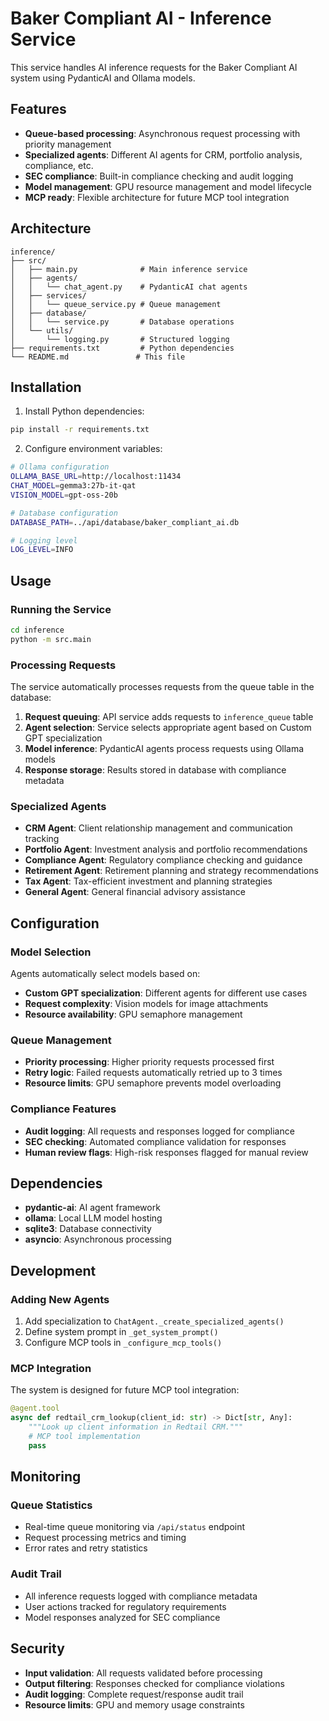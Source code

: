 # Baker Compliant AI - Inference Service

This service handles AI inference requests for the Baker Compliant AI system using PydanticAI and Ollama models.

## Features

- **Queue-based processing**: Asynchronous request processing with priority management
- **Specialized agents**: Different AI agents for CRM, portfolio analysis, compliance, etc.
- **SEC compliance**: Built-in compliance checking and audit logging
- **Model management**: GPU resource management and model lifecycle
- **MCP ready**: Flexible architecture for future MCP tool integration

## Architecture

```
inference/
├── src/
│   ├── main.py              # Main inference service
│   ├── agents/
│   │   └── chat_agent.py    # PydanticAI chat agents
│   ├── services/
│   │   └── queue_service.py # Queue management
│   ├── database/
│   │   └── service.py       # Database operations
│   └── utils/
│       └── logging.py       # Structured logging
├── requirements.txt         # Python dependencies
└── README.md               # This file
```

## Installation

1. Install Python dependencies:
```bash
pip install -r requirements.txt
```

2. Configure environment variables:
```bash
# Ollama configuration
OLLAMA_BASE_URL=http://localhost:11434
CHAT_MODEL=gemma3:27b-it-qat
VISION_MODEL=gpt-oss-20b

# Database configuration
DATABASE_PATH=../api/database/baker_compliant_ai.db

# Logging level
LOG_LEVEL=INFO
```

## Usage

### Running the Service

```bash
cd inference
python -m src.main
```

### Processing Requests

The service automatically processes requests from the queue table in the database:

1. **Request queuing**: API service adds requests to `inference_queue` table
2. **Agent selection**: Service selects appropriate agent based on Custom GPT specialization
3. **Model inference**: PydanticAI agents process requests using Ollama models
4. **Response storage**: Results stored in database with compliance metadata

### Specialized Agents

- **CRM Agent**: Client relationship management and communication tracking
- **Portfolio Agent**: Investment analysis and portfolio recommendations
- **Compliance Agent**: Regulatory compliance checking and guidance
- **Retirement Agent**: Retirement planning and strategy recommendations
- **Tax Agent**: Tax-efficient investment and planning strategies
- **General Agent**: General financial advisory assistance

## Configuration

### Model Selection

Agents automatically select models based on:
- **Custom GPT specialization**: Different agents for different use cases
- **Request complexity**: Vision models for image attachments
- **Resource availability**: GPU semaphore management

### Queue Management

- **Priority processing**: Higher priority requests processed first
- **Retry logic**: Failed requests automatically retried up to 3 times
- **Resource limits**: GPU semaphore prevents model overloading

### Compliance Features

- **Audit logging**: All requests and responses logged for compliance
- **SEC checking**: Automated compliance validation for responses
- **Human review flags**: High-risk responses flagged for manual review

## Dependencies

- **pydantic-ai**: AI agent framework
- **ollama**: Local LLM model hosting
- **sqlite3**: Database connectivity
- **asyncio**: Asynchronous processing

## Development

### Adding New Agents

1. Add specialization to `ChatAgent._create_specialized_agents()`
2. Define system prompt in `_get_system_prompt()`
3. Configure MCP tools in `_configure_mcp_tools()`

### MCP Integration

The system is designed for future MCP tool integration:

```python
@agent.tool
async def redtail_crm_lookup(client_id: str) -> Dict[str, Any]:
    """Look up client information in Redtail CRM."""
    # MCP tool implementation
    pass
```

## Monitoring

### Queue Statistics

- Real-time queue monitoring via `/api/status` endpoint
- Request processing metrics and timing
- Error rates and retry statistics

### Audit Trail

- All inference requests logged with compliance metadata
- User actions tracked for regulatory requirements
- Model responses analyzed for SEC compliance

## Security

- **Input validation**: All requests validated before processing
- **Output filtering**: Responses checked for compliance violations
- **Audit logging**: Complete request/response audit trail
- **Resource limits**: GPU and memory usage constraints